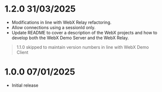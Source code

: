 1.2.0 31/03/2025
================
 * Modifications in line with WebX Relay refactoring.
 * Allow connections using a sessionId only.
 * Update README to cover a description of the WebX projects and how to develop both the WebX Demo Server and the WebX Relay.

> 1.1.0 skipped to maintain version numbers in line with WebX Demo Client

1.0.0 07/01/2025
================
 * Initial release
